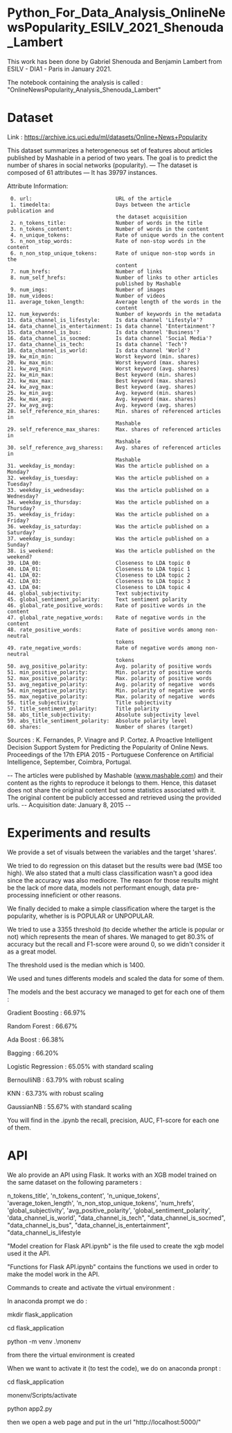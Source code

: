 # Python_For_Data_Analysis_OnlineNewsPopularity_ESILV_2021_Shenouda_Lambert

This work has been done by Gabriel Shenouda and Benjamin Lambert from ESILV - DIA1 - Paris in January 2021.

The notebook containing the analysis is called : "OnlineNewsPopularity_Analysis_Shenouda_Lambert"

# Dataset
Link : https://archive.ics.uci.edu/ml/datasets/Online+News+Popularity

This dataset summarizes a heterogeneous set of features about articles published by Mashable in a period of two years.
The goal is to predict the number of shares in social networks (popularity).
— The dataset is composed of 61 attributes
— It has 39797 instances.

Attribute Information: 

     0. url:                           URL of the article 
     1. timedelta:                     Days between the article publication and 
                                       the dataset acquisition 
     2. n_tokens_title:                Number of words in the title 
     3. n_tokens_content:              Number of words in the content 
     4. n_unique_tokens:               Rate of unique words in the content 
     5. n_non_stop_words:              Rate of non-stop words in the content 
     6. n_non_stop_unique_tokens:      Rate of unique non-stop words in the 
                                       content 
     7. num_hrefs:                     Number of links 
     8. num_self_hrefs:                Number of links to other articles 
                                       published by Mashable 
     9. num_imgs:                      Number of images 
    10. num_videos:                    Number of videos 
    11. average_token_length:          Average length of the words in the 
                                       content 
    12. num_keywords:                  Number of keywords in the metadata 
    13. data_channel_is_lifestyle:     Is data channel 'Lifestyle'? 
    14. data_channel_is_entertainment: Is data channel 'Entertainment'? 
    15. data_channel_is_bus:           Is data channel 'Business'? 
    16. data_channel_is_socmed:        Is data channel 'Social Media'? 
    17. data_channel_is_tech:          Is data channel 'Tech'? 
    18. data_channel_is_world:         Is data channel 'World'? 
    19. kw_min_min:                    Worst keyword (min. shares) 
    20. kw_max_min:                    Worst keyword (max. shares) 
    21. kw_avg_min:                    Worst keyword (avg. shares) 
    22. kw_min_max:                    Best keyword (min. shares) 
    23. kw_max_max:                    Best keyword (max. shares) 
    24. kw_avg_max:                    Best keyword (avg. shares) 
    25. kw_min_avg:                    Avg. keyword (min. shares) 
    26. kw_max_avg:                    Avg. keyword (max. shares) 
    27. kw_avg_avg:                    Avg. keyword (avg. shares) 
    28. self_reference_min_shares:     Min. shares of referenced articles in 
                                       Mashable 
    29. self_reference_max_shares:     Max. shares of referenced articles in 
                                       Mashable 
    30. self_reference_avg_sharess:    Avg. shares of referenced articles in 
                                       Mashable 
    31. weekday_is_monday:             Was the article published on a Monday? 
    32. weekday_is_tuesday:            Was the article published on a Tuesday? 
    33. weekday_is_wednesday:          Was the article published on a Wednesday? 
    34. weekday_is_thursday:           Was the article published on a Thursday? 
    35. weekday_is_friday:             Was the article published on a Friday? 
    36. weekday_is_saturday:           Was the article published on a Saturday? 
    37. weekday_is_sunday:             Was the article published on a Sunday? 
    38. is_weekend:                    Was the article published on the weekend? 
    39. LDA_00:                        Closeness to LDA topic 0 
    40. LDA_01:                        Closeness to LDA topic 1 
    41. LDA_02:                        Closeness to LDA topic 2 
    42. LDA_03:                        Closeness to LDA topic 3 
    43. LDA_04:                        Closeness to LDA topic 4 
    44. global_subjectivity:           Text subjectivity
    45. global_sentiment_polarity:     Text sentiment polarity 
    46. global_rate_positive_words:    Rate of positive words in the content 
    47. global_rate_negative_words:    Rate of negative words in the content 
    48. rate_positive_words:           Rate of positive words among non-neutral 
                                       tokens 
    49. rate_negative_words:           Rate of negative words among non-neutral 
                                       tokens 
    50. avg_positive_polarity:         Avg. polarity of positive words 
    51. min_positive_polarity:         Min. polarity of positive words 
    52. max_positive_polarity:         Max. polarity of positive words 
    53. avg_negative_polarity:         Avg. polarity of negative  words 
    54. min_negative_polarity:         Min. polarity of negative  words 
    55. max_negative_polarity:         Max. polarity of negative  words
    56. title_subjectivity:            Title subjectivity 
    57. title_sentiment_polarity:      Title polarity 
    58. abs_title_subjectivity:        Absolute subjectivity level 
    59. abs_title_sentiment_polarity:  Absolute polarity level 
    60. shares:                        Number of shares (target) 

Sources :
K. Fernandes, P. Vinagre and P. Cortez. A Proactive Intelligent Decision 
Support System for Predicting the Popularity of Online News. Proceedings 
of the 17th EPIA 2015 - Portuguese Conference on Artificial Intelligence, 
September, Coimbra, Portugal. 

-- The articles were published by Mashable (www.mashable.com) and their content as the rights to reproduce it belongs to them. Hence, this dataset does not share the original content but some statistics associated with it. The original content be publicly accessed and retrieved using the provided urls. -- Acquisition date: January 8, 2015 --


# Experiments and results
We provide a set of visuals between the variables and the target 'shares'.

We tried to do regression on this dataset but the results were bad (MSE too high). 
We also stated that a multi class classification wasn't a good idea since the accuracy was also mediocre.
The reason for those results might be the lack of more data, models not performant enough, data pre-processing inneficient or other reasons.

We finally decided to make a simple classification where the target is the popularity, whether is is POPULAR or UNPOPULAR.

We tried to use a 3355 threshold (to decide whether the article is popular or not) which represents the mean of shares. 
We managed to get 80.3% of accuracy but the recall and F1-score were around 0, so we didn't consider it as a great model.

The threshold used is the median which is 1400.

We used and tunes differents models and scaled the data for some of them.

The models and the best accuracy we managed to get for each one of them :

Gradient Boosting : 66.97%

Random Forest : 66.67%

Ada Boost : 66.38%

Bagging : 66.20%

Logistic Regression : 65.05% with standard scaling

BernoulliNB : 63.79% with robust scaling

KNN : 63.73% with robust scaling

GaussianNB : 55.67% with standard scaling

You will find in the .ipynb the recall, precision, AUC, F1-score for each one of them.

# API

We alo provide an API using Flask. It works with an XGB model trained on the same dataset on the following parameters :

n_tokens_title',
'n_tokens_content',
'n_unique_tokens',
'average_token_length',
'n_non_stop_unique_tokens',
'num_hrefs',
'global_subjectivity', 
'avg_positive_polarity',
'global_sentiment_polarity', 'data_channel_is_world',
"data_channel_is_tech", "data_channel_is_socmed",
"data_channel_is_bus", "data_channel_is_entertainment",
"data_channel_is_lifestyle

"Model creation for Flask API.ipynb" is the file used to create the xgb model used it the API.

"Functions for Flask API.ipynb" contains the functions we used in order to make the model work in the API.

Commands to create and activate the virtual environment : 

In anaconda prompt we do :

mkdir flask_application

cd flask_application 

python -m venv .\monenv

from there the virtual environment is created

When we want to activate it (to test the code), we do on anaconda pronpt : 

cd flask_application 

monenv/Scripts/activate

python app2.py 

then we open a web page and put in the url "http://localhost:5000/"
